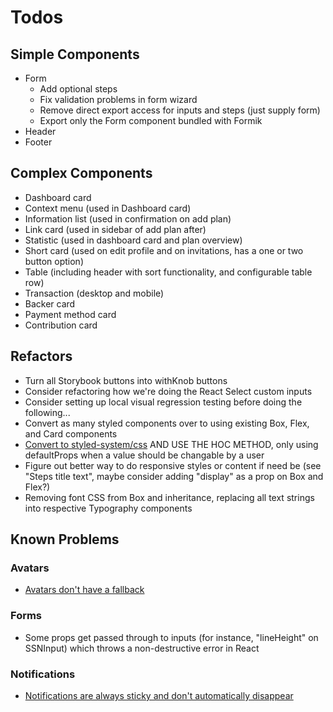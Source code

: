 # Todos

## Simple Components

- Form
  - Add optional steps
  - Fix validation problems in form wizard
  - Remove direct export access for inputs and steps (just supply form)
  - Export only the Form component bundled with Formik
- Header
- Footer

## Complex Components

- Dashboard card
- Context menu (used in Dashboard card)
- Information list (used in confirmation on add plan)
- Link card (used in sidebar of add plan after)
- Statistic (used in dashboard card and plan overview)
- Short card (used on edit profile and on invitations, has a one or two button option)
- Table (including header with sort functionality, and configurable table row)
- Transaction (desktop and mobile)
- Backer card
- Payment method card
- Contribution card

## Refactors

- Turn all Storybook buttons into withKnob buttons
- Consider refactoring how we're doing the React Select custom inputs
- Consider setting up local visual regression testing before doing the following...
- Convert as many styled components over to using existing Box, Flex, and Card components
- [Convert to styled-system/css](https://styled-system.com/css/) AND USE THE HOC METHOD, only using defaultProps when a value should be changable by a user
- Figure out better way to do responsive styles or content if need be (see "Steps title text", maybe consider adding "display" as a prop on Box and Flex?)
- Removing font CSS from Box and inheritance, replacing all text strings into respective Typography components

## Known Problems

### Avatars

- [Avatars don't have a fallback](src/avatar/index.js)

### Forms

- Some props get passed through to inputs (for instance, "lineHeight" on SSNInput) which throws a non-destructive error in React

### Notifications

- [Notifications are always sticky and don't automatically disappear](src/notifications/index.js)
